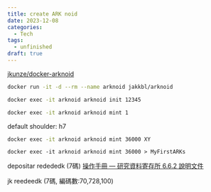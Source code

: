 ```yaml
---
title: create ARK noid 
date: 2023-12-08
categories:
  - Tech
tags:
  - unfinished
draft: true
---
```


[jkunze/docker-arknoid](https://github.com/jkunze/docker-arknoid/tree/main)

```bash title="build image
docker run -it -d --rm --name arknoid jakkbl/arknoid
```

```bash title="initialize with organization's 5-digit NAAN"
docker exec -it arknoid arknoid init 12345
```


```bash title="mint 1 ARK"
docker exec -it arknoid arknoid mint 1
```

default shoulder: h7
```bash
docker exec -it arknoid arknoid mint 36000 XY
```

```
docker exec -it arknoid arknoid mint 36000 > MyFirstARKs
```


depositar
redededk (7碼)
[操作手冊 — 研究資料寄存所 6.6.2 說明文件](https://docs.depositar.io/zh-tw/stable/user-guide.html?highlight=ark#ark)


jk
reedeedk (7碼, 編碼數:70,728,100)



